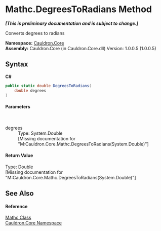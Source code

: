 # Mathc.DegreesToRadians Method 
 _**\[This is preliminary documentation and is subject to change.\]**_

Converts degrees to radians

**Namespace:**&nbsp;<a href="N_Cauldron_Core">Cauldron.Core</a><br />**Assembly:**&nbsp;Cauldron.Core (in Cauldron.Core.dll) Version: 1.0.0.5 (1.0.0.5)

## Syntax

**C#**<br />
``` C#
public static double DegreesToRadians(
	double degrees
)
```


#### Parameters
&nbsp;<dl><dt>degrees</dt><dd>Type: System.Double<br />\[Missing <param name="degrees"/> documentation for "M:Cauldron.Core.Mathc.DegreesToRadians(System.Double)"\]</dd></dl>

#### Return Value
Type: Double<br />\[Missing <returns> documentation for "M:Cauldron.Core.Mathc.DegreesToRadians(System.Double)"\]

## See Also


#### Reference
<a href="T_Cauldron_Core_Mathc">Mathc Class</a><br /><a href="N_Cauldron_Core">Cauldron.Core Namespace</a><br />